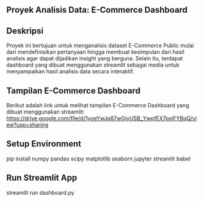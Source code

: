 ## Proyek Analisis Data: E-Commerce Dashboard

## Deskripsi
Proyek ini bertujuan untuk menganalisis dataset E-Commerce Public mulai dari mendefinisikan pertanyaan hingga membuat kesimpulan dari hasil analisis agar dapat dijadikan insight yang berguna. Selain itu, terdapat dashboard yang dibuat menggunakan streamlit sebagai media untuk menyampaikan hasil analisis data secara interaktif.

## Tampilan E-Commerce Dashboard
Berikut adalah link untuk melihat tampilan E-Commerce Dashboard yang dibuat menggunakan streamlit:
https://drive.google.com/file/d/1yoeYwJq87wGjyUSB_YwpfEX7psjFYBqQ/view?usp=sharing

## Setup Environment
pip install numpy pandas scipy matplotlib seaborn jupyter streamlit babel

## Run Streamlit App
streamlit run dashboard.py
 

